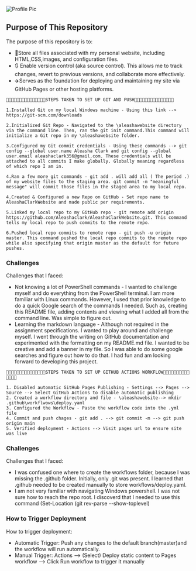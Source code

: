 ![Profile Pic](https://github.com/Aleashaclark/AleashaClarkWebsite/blob/master/AC_Banner.png)

## Purpose of This Repository
The purpose of this repository is to:

* 📁Store all files associated with my personal website, including HTML,CSS,images, and configuration files.
* 🔃 Enable version control (aka source control). This allows me to track changes, revert to previous versions, and collaborate more effectively.
* ✈️Serves as the foundation for deploying and maintaining my site via GitHub Pages or other hosting platforms. 

```
🌺🌺🌺🌺🌺🌺🌺🌺🌺🌺🌺🌺🌺🌺🌺STEPS TAKEN TO SET UP GIT AND PUSH🌺🌺🌺🌺🌺🌺🌺🌺🌺🌺🌺🌺🌺🌺🌺
```
```
1.Installed Git on my local Windows machine - Using this link --> https://git-scm.com/downloads

2.Initialized Git Repo - Navigated to the \aleashawebsite directory via the command line. Then, ran the git init command.This command will initialize a Git repo in my \aleashawebsite folder.

3.Configured my Git commit credentials - Using these commands --> git config --global user.name Aleasha Clark and git config --global user.email aleashaclark356@gmail.com. These credentials will be attached to all commits I make globally. Globally meaning regardless of which repo I am in.

4.Ran a few more git commands - git add . will add all ( The period .) of my website files to the staging area. git commit -m "meaningful message" will commit those files in the staged area to my local repo.

4.Created & Configured a new Repo on GitHub - Set repo name to AleashaClarkWebsite and made public per requirements. 

5.Linked my local repo to my GitHub repo - git remote add origin https://github.com/Aleashaclark/AleashaClarkWebsite.git. This command tells my local repo to push commits to the remote repo.   

6.Pushed local repo commits to remote repo - git push -u origin master. This command pushed the local repo commits to the remote repo while also specifying that origin master as the default for future pushes.
```
### Challenges 
Challenges that I faced:

* Not knowing a lot of PowerShell commands - I wanted to challenge myself and do everything from the PowerShell terminal. I am more familiar with Linux commands. However, I used that prior knowledge to do a quick Google search of the commands I needed. Such as, creating this README file, adding contents and viewing what I added all from the command line. Was simple to figure out.
* Learning the markdown language - Although not required in the assignment specifications. I wanted to play around and challenge myself. I went through the writing on GitHub documentation and experimented with the formatting on my README.md file. I wanted to be creative and add a banner in my file. So I was able to do some google searches and figure out how to do that. I had fun and am looking forward to developing this project.

```
🌺🌺🌺🌺🌺🌺🌺🌺🌺🌺🌺🌺🌺🌺🌺STEPS TAKEN TO SET UP GITHUB ACTIONS WORKFLOW🌺🌺🌺🌺🌺🌺🌺🌺🌺🌺🌺🌺🌺🌺
```
```
1. Disabled automatic GitHub Pages Publishing - Settings --> Pages --> Source --> Select GitHub Actions to disable automatic publishing
2. Created a workflow directory and file - \aleashawebsite--> mkdir .github\workflwows\deploy.yaml
3. Configured the Workflow - Paste the workflow code into the .yml file
4. Commit and push chages - git add . --> git commit -m --> git push origin main
5. Verified deployment - Actions --> Visit pages url to ensure site was live
```
### Challenges
Challenges that I faced:

* I was confused one where to create the workflows folder, because I was missing the .github folder. Initially, only .git was present. I learned that .github needed to be created manually to store workflows/deploy.yaml.
* I am not very familiar with navigating Windows powershell. I was not sure how to reach the  repo root. I discoverd that I needed to use this command (Set-Location (git rev-parse --show-toplevel)

### How to Trigger Deployment
How to trigger deployment:

* Automatic Trigger: Push any changes to the default branch(master)and the workflow will run automatically.
* Manual Trigger: Actions --> (Select) Deploy static content to Pages workflow --> Click Run workflow to trigger it manually
